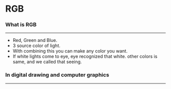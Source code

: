 # RGB
### What is RGB
---
- Red, Green and Blue.
- 3 source color of light.
- With combining this you can make any color you want.
- If white lights come to eye, eye recognized that white. other colors is same, and we called that seeing.


### In digital drawing and computer graphics
---

